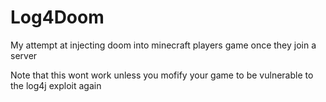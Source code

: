 # Log4Doom
My attempt at injecting doom into minecraft players game once they join a server

Note that this wont work unless you mofify your game to be vulnerable to the log4j exploit again

